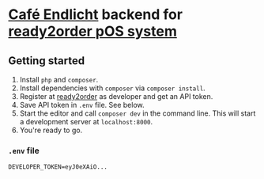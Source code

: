 # [Café Endlicht](https://www.htwg-konstanz.de/hochschule/einrichtungen/asta/cafe-endlicht/) backend for [ready2order pOS system](https://ready2order.com/de/)

## Getting started

1. Install `php` and `composer`.
2. Install dependencies with `composer` via `composer install`.
3. Register at [ready2order](https://ready2order.com/at/api/) as developer and get an API token.
4. Save API token in `.env` file. See below.
5. Start the editor and call `composer dev` in the command line. This will start a development server
   at `localhost:8000`.
6. You're ready to go.

### `.env` file

```env
DEVELOPER_TOKEN=eyJ0eXAiO...
```
